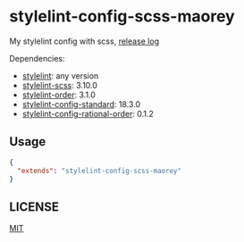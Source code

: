 # stylelint-config-scss-maorey

My stylelint config with scss, [release log](CHANGELOG.md)

Dependencies:

- [stylelint](https://stylelint.io): any version
- [stylelint-scss](https://github.com/kristerkari/stylelint-scss): 3.10.0
- [stylelint-order](https://github.com/hudochenkov/stylelint-order): 3.1.0
- [stylelint-config-standard](https://github.com/stylelint/stylelint-config-standard#readme): 18.3.0
- [stylelint-config-rational-order](https://github.com/constverum/stylelint-config-rational-order): 0.1.2

## Usage

```json
{
  "extends": "stylelint-config-scss-maorey"
}
```

## LICENSE

[MIT](LICENSE)
